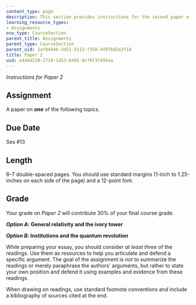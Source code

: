 ```yaml
---
content_type: page
description: This section provides instructions for the second paper of the course.
learning_resource_types:
- Assignments
ocw_type: CourseSection
parent_title: Assignments
parent_type: CourseSection
parent_uid: 2af84446-3d51-5113-f350-4f97b02e2f10
title: Paper 2
uid: e4d4d220-2710-1d53-b465-8c76f37491ea
---
```


_Instructions for Paper 2_

Assignment
----------

A paper on **one** of the following topics.

Due Date
--------

Ses #13

Length
------

6–7 double-spaced pages. You should use standard margins (1-inch to 1.25-inches on each side of the page) and a 12-point font.

Grade
-----

Your grade on _Paper 2_ will contribute 30% of your final course grade.

**_Option A_: General relativity and the ivory tower**

**_Option B_: Institutions and the quantum revolution**

While preparing your essay, you should consider _at least three_ of the readings. Use them as resources to help you articulate and defend a specific argument. The goal of the assignment is _not_ to summarize the readings or merely paraphrase the authors' arguments, but rather to state your own position and defend it using examples and evidence from these readings.

When drawing on readings, use standard footnote conventions and include a bibliography of sources cited at the end.